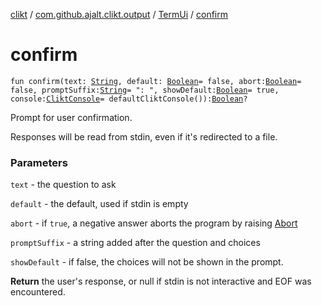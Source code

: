 [clikt](../../index.md) / [com.github.ajalt.clikt.output](../index.md) / [TermUi](index.md) / [confirm](./confirm.md)

# confirm

`fun confirm(text: `[`String`](https://kotlinlang.org/api/latest/jvm/stdlib/kotlin/-string/index.html)`, default: `[`Boolean`](https://kotlinlang.org/api/latest/jvm/stdlib/kotlin/-boolean/index.html)` = false, abort: `[`Boolean`](https://kotlinlang.org/api/latest/jvm/stdlib/kotlin/-boolean/index.html)` = false, promptSuffix: `[`String`](https://kotlinlang.org/api/latest/jvm/stdlib/kotlin/-string/index.html)` = ": ", showDefault: `[`Boolean`](https://kotlinlang.org/api/latest/jvm/stdlib/kotlin/-boolean/index.html)` = true, console: `[`CliktConsole`](../-clikt-console/index.md)` = defaultCliktConsole()): `[`Boolean`](https://kotlinlang.org/api/latest/jvm/stdlib/kotlin/-boolean/index.html)`?`

Prompt for user confirmation.

Responses will be read from stdin, even if it's redirected to a file.

### Parameters

`text` - the question to ask

`default` - the default, used if stdin is empty

`abort` - if `true`, a negative answer aborts the program by raising [Abort](../../com.github.ajalt.clikt.core/-abort/index.md)

`promptSuffix` - a string added after the question and choices

`showDefault` - if false, the choices will not be shown in the prompt.

**Return**
the user's response, or null if stdin is not interactive and EOF was encountered.

